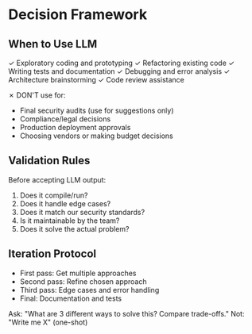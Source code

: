 # Decision Framework

## When to Use LLM
✓ Exploratory coding and prototyping
✓ Refactoring existing code
✓ Writing tests and documentation
✓ Debugging and error analysis
✓ Architecture brainstorming
✓ Code review assistance

✗ DON'T use for:
- Final security audits (use for suggestions only)
- Compliance/legal decisions
- Production deployment approvals
- Choosing vendors or making budget decisions

## Validation Rules
Before accepting LLM output:
1. Does it compile/run?
2. Does it handle edge cases?
3. Does it match our security standards?
4. Is it maintainable by the team?
5. Does it solve the actual problem?

## Iteration Protocol
- First pass: Get multiple approaches
- Second pass: Refine chosen approach
- Third pass: Edge cases and error handling
- Final: Documentation and tests

Ask: "What are 3 different ways to solve this? Compare trade-offs."
Not: "Write me X" (one-shot)
